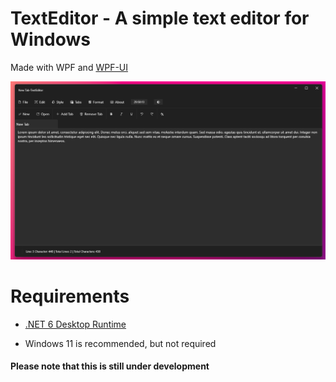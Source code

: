 # TextEditor - A simple text editor for Windows
Made with WPF and [WPF-UI](https://github.com/lepoco/wpfui)

![Texeditor-Windows11-ScreenShot-0.5Debug](https://github.com/Jurij15/TextEditor/blob/master/images/TextEditor-0.6Debug-ScreenShot.png)

# Requirements

- [.NET 6 Desktop Runtime](https://dotnet.microsoft.com/en-us/download/dotnet/6.0)

- Windows 11 is recommended, but not required

#### Please note that this is still under development

